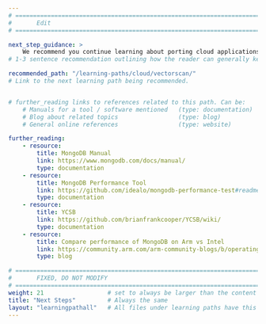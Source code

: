 ```yaml
---
# ================================================================================
#       Edit
# ================================================================================

next_step_guidance: >
    We recommend you continue learning about porting cloud applications to the Arm architecture for increased performance and cost savings. The learning path on HyperScan is a great next step.
# 1-3 sentence recommendation outlining how the reader can generally keep learning about these topics, and a specific explanation of why the next step is being recommended.

recommended_path: "/learning-paths/cloud/vectorscan/"
# Link to the next learning path being recommended.


# further_reading links to references related to this path. Can be:
    # Manuals for a tool / software mentioned   (type: documentation)
    # Blog about related topics                 (type: blog)
    # General online references                 (type: website) 

further_reading:
    - resource:
        title: MongoDB Manual
        link: https://www.mongodb.com/docs/manual/
        type: documentation
    - resource:
        title: MongoDB Performance Tool
        link: https://github.com/idealo/mongodb-performance-test#readme
        type: documentation
    - resource:
        title: YCSB
        link: https://github.com/brianfrankcooper/YCSB/wiki/
        type: documentation
    - resource:
        title: Compare performance of MongoDB on Arm vs Intel
        link: https://community.arm.com/arm-community-blogs/b/operating-systems-blog/posts/mongodb-performance-on-aws-with-the-arm-graviton2
        type: blog

# ================================================================================
#       FIXED, DO NOT MODIFY
# ================================================================================
weight: 21                  # set to always be larger than the content in this path, and one more than 'review'
title: "Next Steps"         # Always the same
layout: "learningpathall"   # All files under learning paths have this same wrapper
---
```

